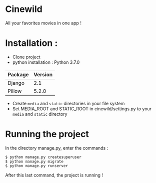 # Cinewild

All your favorites movies in one app !

# Installation :

- Clone project
- python installation : Python 3.7.0

| Package | Version |
|---------|---------|
| Django  |   2.1   | 
| Pillow  |   5.2.0 | 

- Create ```media``` and ```static``` directories in your file system
- Set MEDIA_ROOT and STATIC_ROOT in cinewild/settings.py to your ```media``` and ```static``` directory

# Running the project

In the directory manage.py, enter the commands :

    $ python manage.py createsuperuser
    $ python manage.py migrate
    $ python manage.py runserver

After this last command, the project is running !
